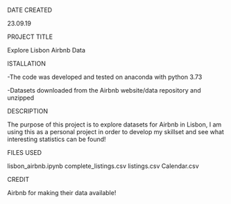 DATE CREATED

23.09.19

PR0JECT TITLE

Explore Lisbon Airbnb Data

ISTALLATION

-The code was developed and tested on anaconda with python 3.73

-Datasets downloaded from the Airbnb website/data repository and unzipped 

DESCRIPTION

The purpose of this project is to explore datasets for Airbnb in Lisbon, I am using this as a personal project in order to develop my skillset and see what interesting statistics can be found!

FILES USED

lisbon_airbnb.ipynb
complete_listings.csv
listings.csv
Calendar.csv

CREDIT

Airbnb for making their data available!

